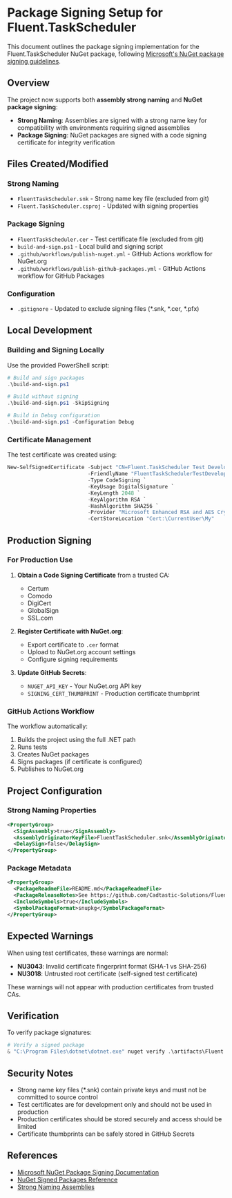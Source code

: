 # Package Signing Setup for Fluent.TaskScheduler

This document outlines the package signing implementation for the Fluent.TaskScheduler NuGet package, following [Microsoft's NuGet package signing guidelines](https://learn.microsoft.com/en-us/nuget/create-packages/sign-a-package).

## Overview

The project now supports both **assembly strong naming** and **NuGet package signing**:

- **Strong Naming**: Assemblies are signed with a strong name key for compatibility with environments requiring signed assemblies
- **Package Signing**: NuGet packages are signed with a code signing certificate for integrity verification

## Files Created/Modified

### Strong Naming
- `FluentTaskScheduler.snk` - Strong name key file (excluded from git)
- `Fluent.TaskScheduler.csproj` - Updated with signing properties

### Package Signing
- `FluentTaskScheduler.cer` - Test certificate file (excluded from git)
- `build-and-sign.ps1` - Local build and signing script
- `.github/workflows/publish-nuget.yml` - GitHub Actions workflow for NuGet.org
- `.github/workflows/publish-github-packages.yml` - GitHub Actions workflow for GitHub Packages

### Configuration
- `.gitignore` - Updated to exclude signing files (*.snk, *.cer, *.pfx)

## Local Development

### Building and Signing Locally

Use the provided PowerShell script:

```powershell
# Build and sign packages
.\build-and-sign.ps1

# Build without signing
.\build-and-sign.ps1 -SkipSigning

# Build in Debug configuration
.\build-and-sign.ps1 -Configuration Debug
```

### Certificate Management

The test certificate was created using:

```powershell
New-SelfSignedCertificate -Subject "CN=Fluent.TaskScheduler Test Developer, OU=Use for testing purposes ONLY" `
                          -FriendlyName "FluentTaskSchedulerTestDeveloper" `
                          -Type CodeSigning `
                          -KeyUsage DigitalSignature `
                          -KeyLength 2048 `
                          -KeyAlgorithm RSA `
                          -HashAlgorithm SHA256 `
                          -Provider "Microsoft Enhanced RSA and AES Cryptographic Provider" `
                          -CertStoreLocation "Cert:\CurrentUser\My"
```

## Production Signing

### For Production Use

1. **Obtain a Code Signing Certificate** from a trusted CA:
   - Certum
   - Comodo
   - DigiCert
   - GlobalSign
   - SSL.com

2. **Register Certificate with NuGet.org**:
   - Export certificate to `.cer` format
   - Upload to NuGet.org account settings
   - Configure signing requirements

3. **Update GitHub Secrets**:
   - `NUGET_API_KEY` - Your NuGet.org API key
   - `SIGNING_CERT_THUMBPRINT` - Production certificate thumbprint

### GitHub Actions Workflow

The workflow automatically:
1. Builds the project using the full .NET path
2. Runs tests
3. Creates NuGet packages
4. Signs packages (if certificate is configured)
5. Publishes to NuGet.org

## Project Configuration

### Strong Naming Properties

```xml
<PropertyGroup>
  <SignAssembly>true</SignAssembly>
  <AssemblyOriginatorKeyFile>FluentTaskScheduler.snk</AssemblyOriginatorKeyFile>
  <DelaySign>false</DelaySign>
</PropertyGroup>
```

### Package Metadata

```xml
<PropertyGroup>
  <PackageReadmeFile>README.md</PackageReadmeFile>
  <PackageReleaseNotes>See https://github.com/Cadtastic-Solutions/Fluent.TaskScheduler/releases for release notes.</PackageReleaseNotes>
  <IncludeSymbols>true</IncludeSymbols>
  <SymbolPackageFormat>snupkg</SymbolPackageFormat>
</PropertyGroup>
```

## Expected Warnings

When using test certificates, these warnings are normal:

- **NU3043**: Invalid certificate fingerprint format (SHA-1 vs SHA-256)
- **NU3018**: Untrusted root certificate (self-signed test certificate)

These warnings will not appear with production certificates from trusted CAs.

## Verification

To verify package signatures:

```powershell
# Verify a signed package
& "C:\Program Files\dotnet\dotnet.exe" nuget verify .\artifacts\Fluent.TaskScheduler.1.0.0.nupkg
```

## Security Notes

- Strong name key files (*.snk) contain private keys and must not be committed to source control
- Test certificates are for development only and should not be used in production
- Production certificates should be stored securely and access should be limited
- Certificate thumbprints can be safely stored in GitHub Secrets

## References

- [Microsoft NuGet Package Signing Documentation](https://learn.microsoft.com/en-us/nuget/create-packages/sign-a-package)
- [NuGet Signed Packages Reference](https://learn.microsoft.com/en-us/nuget/reference/signed-packages-reference)
- [Strong Naming Assemblies](https://learn.microsoft.com/en-us/dotnet/standard/assembly/strong-named) 